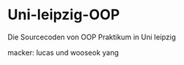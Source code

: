 # Uni-leipzig-OOP
Die Sourcecoden von OOP Praktikum in Uni leipzig


macker: lucas und wooseok yang
